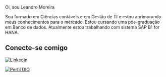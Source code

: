 Oi, sou Leandro Moreira 

Sou formado em Ciências contáveis e em Gestão de TI e estou aprimorando meus conhecimentos para o mercado.
Estou cursando uma pós-graduação em Banco de dados.
Atualmente estou trabalhando com sistema SAP B1 for HANA.


## Conecte-se comigo

[![LinkedIn](https://img.shields.io/badge/LinkedIn-0077B5?style=for-the-badge&logo=linkedin&logoColor=white)](https://www.linkedin.com/in/leandro-steffani-a9399226/)

[![Perfil DIO](https://img.shields.io/badge/-Meu%20Perfil%20na%20DIO-30A3DC?style=for-the-badge)](https://www.dio.me/users/leandrosteffani)
